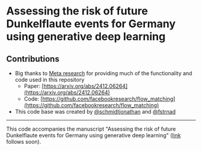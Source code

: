 # Assessing the risk of future Dunkelflaute events for Germany using generative deep learning


## Contributions

- Big thanks to [Meta research](https://github.com/facebookresearch) for providing much of the functionality and code used in this repository
    - Paper: [https://arxiv.org/abs/2412.06264](https://arxiv.org/abs/2412.06264)
    - Code: [https://github.com/facebookresearch/flow_matching](https://github.com/facebookresearch/flow_matching)
- This code base was created by [@schmidtjonathan](https://github.com/schmidtjonathan) and [@fstrnad](https://github.com/fstrnad)


---

This code accompanies the manuscript "Assessing the risk of future Dunkelflaute events for Germany using generative deep learning" ([link](#) follows soon).
